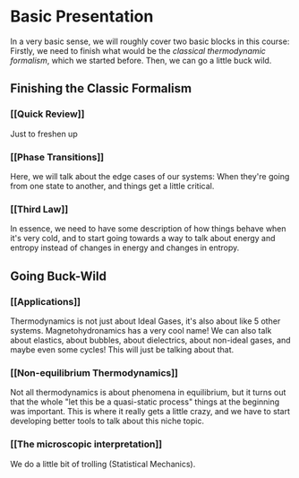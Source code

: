 # Basic Presentation
In a very basic sense, we will roughly cover two basic blocks in this course: Firstly, we need to finish what would be the *classical thermodynamic formalism*, which we started before. Then, we can go a little buck wild.

## Finishing the Classic Formalism
### [[Quick Review]]
Just to freshen up

### [[Phase Transitions]]
Here, we will talk about the edge cases of our systems: When they're going from one state to another, and things get a little critical.

### [[Third Law]]
In essence, we need to have some description of how things behave when it's very cold, and to start going towards a way to talk about energy and entropy instead of changes in energy and changes in entropy.

## Going Buck-Wild

### [[Applications]]
Thermodynamics is not just about Ideal Gases, it's also about like 5 other systems. Magnetohydronamics has a very cool name! We can also talk about elastics, about bubbles, about dielectrics, about non-ideal gases, and maybe even some cycles! This will just be talking about that.

### [[Non-equilibrium Thermodynamics]]
Not all thermodynamics is about phenomena in equilibrium, but it turns out that the whole "let this be a quasi-static process" things at the beginning was important. This is where it really gets a little crazy, and we have to start developing better tools to talk about this niche topic.

### [[The microscopic interpretation]]
We do a little bit of trolling (Statistical Mechanics).